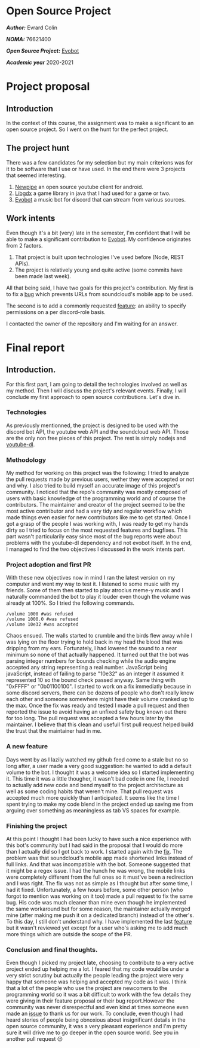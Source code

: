 # Open Source Project


***Author:*** Evrard Colin  

***NOMA:*** 76621400

***Open Source Project:*** [Evobot](https://github.com/eritislami/evobot)

***Academic year*** 2020-2021

# Project proposal
## Introduction
In the context of this course, the assignment was to make a significant to an open source project. So I went on the hunt for the perfect project.
## The project hunt 
There was a few candidates for my selection but my main criterions was for it to be software that I use or have used. In the end there were 3 projects that seemed interesting.
 1. [Newpipe](https://newpipe.schabi.org/) an open source youtube client for android.
 2. [Libgdx](https://libgdx.badlogicgames.com/) a game library in java that I had used for a game or two.
 3. [Evobot](https://github.com/eritislami/evobot) a music bot for discord that can stream from various sources.

## Work intents
Even though it's a bit (very) late in the semester, I'm confident that I will be able to make a significant contribution to [Evobot](https://github.com/eritislami/evobot). My confidence originates from 2 factors.

1. That project is built upon technologies I've used before (Node, REST APIs).
2. The project is relatively young and quite active (some commits have been made last week).

All that being said, I have two goals for this project's contribution.
My first is to fix a [bug](https://github.com/eritislami/evobot/issues/328) which prevents URLs from soundcloud's mobile app to be used. 

The second is to add a commonly requested [feature](https://github.com/eritislami/evobot/issues/358): an ability to specify permissions on a per discord-role basis. 

I contacted the owner of the repository and I'm waiting for an answer.
# Final report

## Introduction.
For this first part, I am going to detail the technologies involved as well as my method. Then I will discuss the project's relevant events. Finally, I will conclude my first approach to open source contributions.
Let's dive in. 
### Technologies 
As previously mentionned, the project is designed to be used with the discord bot API, the youtube web API and the soundcloud web API. Those are the only non free pieces of this project. The rest is simply nodejs and [youtube-dl](https://youtube-dl.org/).
### Methodology
My method for working on this project was the following: I tried to analyze the pull requests made by previous users, wether they were accepted or not and why. I also tried to build myself an accurate image of this project's community. I noticed that the repo's community was mostly composed of users with basic knowledge of the programming world and of course the contributors. The maintainer and creator of the project seemed to be the most active contributor and had a very tidy and regular workflow which made things even easier for new contributors like me to get started. Once I got a grasp of the people I was working with, I was ready to get my hands dirty so I tried to focus on the most requested features and bugfixes. This part wasn't particularily easy since most of the bug reports were about problems with the youtube-dl dependency and not evobot itself. In the end, I managed to find the two objectives I discussed in the work intents part.
### Project adoption and first PR
With these new objectives now in mind I ran the latest version on my computer and went my way to test it. I listened to some music with my friends. Some of them then started to play atrocius meme-y music and I naturally commanded the bot to play it louder even though the volume was already at 100%. So I tried the following commands.
~~~ 
/volume 1000 #was refused
/volume 1000.0 #was refused
/volume 10e32 #was accepted
~~~ 
Chaos ensued. The walls started to crumble and the birds flew away while I was lying on the floor trying to hold back in my head the blood that was dripping from my ears. Fortunately, I had lowered the sound to a near minimum so none of that actually happened. It turned out that the bot was parsing integer numbers for bounds checking while the audio engine accepted any string representing a real number. JavaScript being javaScript, instead of failing to parse "10e32" as an integer it assumed it represented 10 so the bound check passed anyway. Same thing with "0xFFFF" or "0b01100100". I started to work on a fix immediatly because in some discord servers, there can be dozens of people who don't really know each other and someone somewhere might have their volume cranked up to the max.
Once the fix was ready and tested I made a pull request and then reported the issue to avoid having an unfixed safety bug known out there for too long. The pull request was accepted a few hours later by the maintainer. I believe that this clean and usefull first pull request helped build the trust that the maintainer had in me.

### A new feature

Days went by as I lazily watched my github feed come to a stale but no so long after, a user made a very good suggestion: he wanted to add a default volume to the bot. I thought it was a welcome idea so I started implementing it. This time it was a little thougher, it wasn't bad code in one file, I needed to actually add new code and bend myself to the project architecture as well as some coding habits that weren't mine.  That pull request was accepted much more quickly than I anticipated. It seems like the time I spent trying to make my code blend in the project ended up saving me from arguing over something as meaningless as tab VS spaces for example.

### Finishing the project

At this point I thought I had been lucky to have such a nice experience with this bot's community but I had said in the proposal that I would do more than I actually did so I got back to work. I started again with the [fix](https://github.com/eritislami/evobot/issues/328). The problem was that soundcloud's mobile app made shortened links instead of full links. And that was incompatible with the bot. Someone suggested that it might be a regex issue. I had the hunch he was wrong, the mobile links were completely different from the full ones so it must've been a redirection and I was right. The fix was not as simple as I thought but after some time, I had it fixed. Unfortunately, a few hours before, some other person (who forgot to mention was working on it too) made a pull request to fix the same bug. His code was much cleaner than mine even though he implemented the same workaround but for some reason, the maintainer actually merged mine (after making me push it on a dedicated branch) instead of the other's. To this day, I still don't understand why.
I have implemented the last [feature](https://github.com/eritislami/evobot/pull/449) but it wasn't reviewed yet except for a user who's asking me to add much more things which are outside the scope of the PR.

### Conclusion and final thoughts.

Even though I picked my project late, choosing to contribute to a very active project ended up helping me a lot. I feared that my code would be under a very strict scrutiny but actually the people leading the project were very happy that someone was helping and accepted my code as it was. 
I think that a lot of the people who use the project are newcomers to the programming world so it was a bit difficult to work with the few details they were giving in their feature proposal or their bug report.However the community was never disrespectful and even kind at times someone even made an [issue](https://github.com/eritislami/evobot/issues/448) to thank us for our work. 
To conclude, even though I had heard stories of people being obnoxious about insignificant details in the open source community, it was a very pleasant  experience and I'm pretty sure it will drive me to go deeper in the open source world. See you in another pull request :wink:


